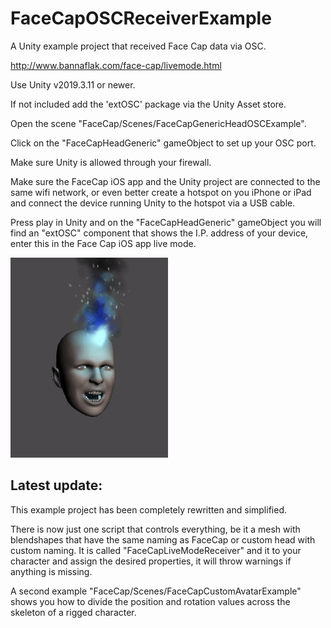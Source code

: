 # FaceCapOSCReceiverExample
A Unity example project that received Face Cap data via OSC.

http://www.bannaflak.com/face-cap/livemode.html

Use Unity v2019.3.11 or newer.

If not included add the 'extOSC' package via the Unity Asset store.

Open the scene "FaceCap/Scenes/FaceCapGenericHeadOSCExample".

Click on the "FaceCapHeadGeneric" gameObject to set up your OSC port.

Make sure Unity is allowed through your firewall.

Make sure the FaceCap iOS app and the Unity project are connected to the same wifi network, or even better create a hotspot on you iPhone or iPad and connect the device running Unity to the hotspot via a USB cable.

Press play in Unity and on the "FaceCapHeadGeneric" gameObject you will find an "extOSC" component that shows the I.P. address of your device, enter this in the Face Cap iOS app live mode.

![Alt text](FaceCap.gif?raw=true "Well, hello there.")

Latest update:
----------------------------
This example project has been completely rewritten and simplified.

There is now just one script that controls everything, be it a mesh with blendshapes that have the same naming as FaceCap or custom head with custom naming. It is called "FaceCapLiveModeReceiver" and it to your character and assign the desired properties, it will throw warnings if anything is missing.

A second example "FaceCap/Scenes/FaceCapCustomAvatarExample" shows you how to divide the position and rotation values across the skeleton of a rigged character.
